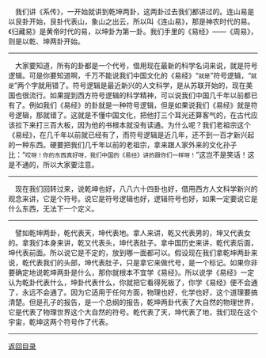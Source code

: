 &emsp;我们讲《系传》，一开始就讲到乾坤两卦，这两卦过去我们都讲过的。连山易是以艮卦开始，艮卦代表山，象山之出云，所以叫《连山易》，那是神农时代的易。《归藏易》是黄帝时代的易，以坤卦为第一卦。我们手里的《易经》——《周易》，则是以乾、坤两卦开始。
___
&emsp;大家要知道，所有的卦都是一个代号，借用现在最新的科学名词来说，就是符号逻辑。可是你要知道啊，千万不能说我们中国文化的《易经》“``就是``”符号逻辑，“``就是``”两个字就用错了。符号逻辑是最近新兴的人文科学，是从苏联开始的，现在美国也很流行。如果提到西方符号逻辑的科学精神，可以说我们中国几千年以前都已有了。例如我们《易经》的卦就是一种符号逻辑，但是如果说我们《易经》就是符号逻辑，那就错了。这就是不懂中国文化，把他打三个耳光还算客气的，在古代应该拉下来打三百大板，因为他的书根本就没有读通。为什么呢？我们老祖宗这个《易经》，在几千年以前就已经有了，而符号逻辑是近几年，还不到一百才新兴起的一种东西。硬要把我们几千年以前的老祖宗，拿来跟人家外来的文化孙子比：“``哎呀！你的东西真好呀，我们中国的《易经》讲的跟你们一样呀！``”这岂不是笑话！这是不通的，所以大家要注意。
___
&emsp;现在我们回转过来，说乾坤也好，八八六十四卦也好，借用西方人文科学新兴的观念来讲，它是个符号。说它是符号逻辑也好，逻辑符号也好，如果一定要说它是什么东西，无法下一个定义。
___
&emsp;譬如乾坤两卦，乾代表天，坤代表地。拿人来讲，乾又代表男的，坤又代表女的。拿我们本身来讲，乾又代表头，坤代表肚子。拿中国历史来讲，乾代表后面，坤代表前面。所以说它是不定的，放到哪一面都可以。假设现在我们拿乾坤两卦来说，乾代表我们的头部，坤代表肚子，只是拿它来做代号，是一个标记。如果你非要确定地说乾坤两卦是什么，那你就根本不宜学《易经》。所以说学《易经》一定认为乾卦代表什么，坤卦代表什么，你就把它看得死板了，你学《易经》便不会通了，永远不会通了。因为它适用于任何方面，物理也好，化学也好，这个道理要搞清楚。但是孔子的报告，是一个总纲的报告，乾坤两卦代表了大自然的物理世界，它是代表了物理世界这个大自然的符号。乾代表了天，坤代表了地，我们现在这个宇宙，乾坤这两个符号作了代表。
___
[返回目录](../../../master/README.md#目录)
